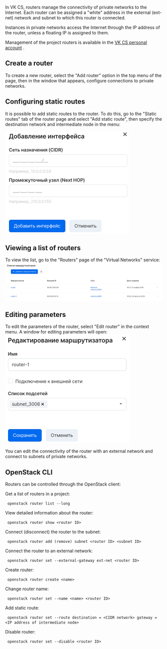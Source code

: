 In VK CS, routers manage the connectivity of private networks to the Internet. Each router can be assigned a "white" address in the external (ext-net) network and subnet to which this router is connected.

Instances in private networks access the Internet through the IP address of the router, unless a floating IP is assigned to them.

Management of the project routers is available in the [VK CS personal account](https://mcs.mail.ru/app/services/infra/routers/) .

Create a router
---------------

To create a new router, select the "Add router" option in the top menu of the page, then in the window that appears, configure connections to private networks.

Configuring static routes
-------------------------

It is possible to add static routes to the router. To do this, go to the "Static routes" tab of the router page and select "Add static route", then specify the destination network and intermediate node in the menu:

![](./assets/1598278582063-snimok-ekrana-2020-08-24-v-17.14.54.png)

Viewing a list of routers
-------------------------

To view the list, go to the "Routers" page of the "Virtual Networks" service:![](./assets/1598275822344-snimok-ekrana-2020-08-24-v-16.28.52.png)

Editing parameters
------------------

To edit the parameters of the router, select "Edit router" in the context menu. A window for editing parameters will open:![](./assets/1598276129945-snimok-ekrana-2020-08-24-v-16.35.01.png)

You can edit the connectivity of the router with an external network and connect to subnets of private networks.

OpenStack CLI
-------------

Routers can be controlled through the OpenStack client:

Get a list of routers in a project:

```
 openstack router list --long
```

View detailed information about the router:

```
 openstack router show <router ID>
```

Connect (disconnect) the router to the subnet:

```
 openstack router add (remove) subnet <router ID> <subnet ID>
```

Connect the router to an external network:

```
 openstack router set --external-gateway ext-net <router ID>
```

Create router:

```
 openstack router create <name>
```

Change router name:

```
 openstack router set --name <name> <router ID>
```

Add static route:

```
 openstack router set --route destination = <CIDR network> gateway = <IP address of intermediate node>
```

Disable router:

```
 openstack router set --disable <router ID>
```